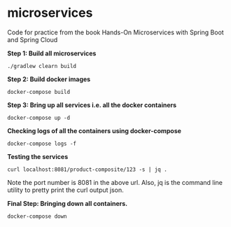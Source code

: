 # microservices
Code for practice from the book Hands-On Microservices with Spring Boot and Spring Cloud

**Step 1: Build all microservices**

`./gradlew clearn build`

**Step 2: Build docker images**

`docker-compose build`

**Step 3: Bring up all services i.e. all the docker containers**

`docker-compose up -d`

**Checking logs of all the containers using docker-compose**

`docker-compose logs -f`

**Testing the services**

`curl localhost:8081/product-composite/123 -s | jq .`

Note the port number is 8081 in the above url.
Also, jq is the command line utility to pretty print the curl output json.


**Final Step: Bringing down all containers.**

`docker-compose down`
